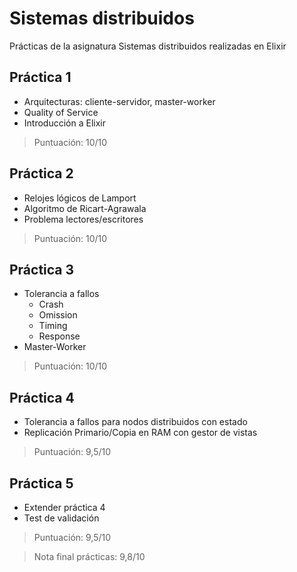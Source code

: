 # Sistemas distribuidos
Prácticas de la asignatura Sistemas distribuidos realizadas en Elixir

## Práctica 1 
- Arquitecturas: cliente-servidor, master-worker
- Quality of Service
- Introducción a Elixir

> Puntuación: 10/10

## Práctica 2
- Relojes lógicos de Lamport
- Algoritmo de Ricart-Agrawala
- Problema lectores/escritores

> Puntuación: 10/10

## Práctica 3
- Tolerancia a fallos
  - Crash
  - Omission
  - Timing
  - Response
- Master-Worker

> Puntuación: 10/10

## Práctica 4
- Tolerancia a fallos para nodos distribuidos con estado
- Replicación Primario/Copia en RAM con gestor de vistas

> Puntuación: 9,5/10

## Práctica 5
- Extender práctica 4
- Test de validación

> Puntuación: 9,5/10 

> Nota final prácticas: 9,8/10
